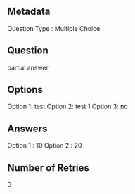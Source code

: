 ## Metadata
Question Type : Multiple Choice

## Question
partial answer

## Options
Option 1: test
Option 2: test 1
Option 3: no

## Answers
Option 1 : 10
Option 2 : 20

## Number of Retries
0

